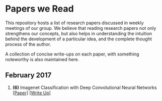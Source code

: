 Papers we Read
==============

This repository hosts a list of research papers discussed in weekly meetings of our group. We believe that reading 
research papers not only strengthens our concepts, but also helps in understanding the intuition behind the 
development of a particular idea, and the complete thought process of the author.

A collection of concise write-ups on each paper, with something noteworthy is also maintained here.

## February 2017

1. **(6)** Imagenet Classification with Deep Convolutional Neural Networks 
    [[Paper]](http://www.cs.cmu.edu/~epxing/Class/10715-14f/reading/imagenet.pdf) 
    [[Write Up]](feb17/imagenet-classification-with-deep-convolutional-neural-networks.md)

